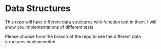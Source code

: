 # Data Structures

This repo will have different data structures with function test in them. I will show you implementations of different tests.

Please choose from the branch of the repo to see the different data structures implemeneted.